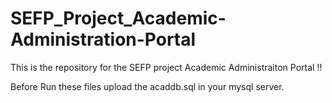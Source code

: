 # SEFP_Project_Academic-Administration-Portal
This is the repository for the SEFP project Academic Administraiton Portal !!

Before Run these files upload the acaddb.sql in your mysql server.
